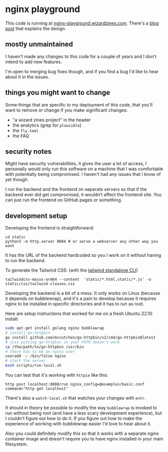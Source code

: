 # nginx playground

This code is running at [nginx-playground.wizardzines.com](https://nginx-playground.wizardzines.com).
There's a [blog post](https://jvns.ca/blog/2021/09/24/new-tool--an-nginx-playground/) that
explains the design.

## mostly unmaintained

I haven't made any changes to this code for a couple of years and I don't
intend to add new features.

I'm open to merging bug fixes though, and if you find a bug I'd like to hear
about it in the issues. 

## things you might want to change

Some things that are specific to my deployment of this code, that you'll
want to remove or change if you make significant changes:

* "a wizard zines project" in the header
* the analytics (grep for `plausible`)
* the `fly.toml`
* the FAQ

## security notes

Might have security vulnerabilities, it gives the user a lot of access, I
personally would only run this software on a machine that I was comfortable
with potentially being compromised. I haven't had any issues that I know of yet
though.

I run the backend and the frontend on separate servers so that if the backend
ever did get compromised, it wouldn't affect the frontend site. You can just
run the frontend on GitHub pages or something.

## development setup

Developing the frontend is straightforward:

```
cd static
python3 -m http.server 8084 # or serve a webserver any other way you want
```

It has the URL of the backend hardcoded so you I work on it without having to run the backend.

To generate the Tailwind CSS: (with the [tailwind standalone CLI](https://tailwindcss.com/blog/standalone-cli))

```
tailwindcss-macos-arm64 --content  'static/*.html,static/*.js' -o static/css/tailwind-classes.css
```

Developing the backend is a bit of a mess. It only works on Linux (because it
depends on bubblewrap), and it's a pain to develop because it requires nginx to
be installed in specific directories and it has to run as root.

Here are setup instructions that worked for me on a fresh Ubuntu 22.10 install:

```bash
sudo apt-get install golang nginx bubblewrap
# install go-httpbin
go install github.com/mccutchen/go-httpbin/v2/cmd/go-httpbin@latest
# just putting go-httpbin in your PATH doesn't work
cp /the/path/to/go-httpbin /usr/bin 
# there has to be an nginx user
useradd -s /bin/false nginx 
# start the server
bash scripts/run-local.sh
```

You can test that it's working with `httpie` like this:

```
http post localhost:8080/run nginx_config=@examples/basic.conf command="http get localhost"
```

There's also a `watch-local.sh` that watches your changes with `entr`.

It should in theory be possible to modify the way `bubblewrap` is invoked to
run without being root (and have a less scary development experience), but I
couldn't figure out how to do it. If you figure out how to make the experience
of working with bubblewrap easier I'd love to hear about it.

Also you could definitely modify this so that it works with a separate nginx
container image and doesn't require you to have nginx installed in your main
filesystem.

